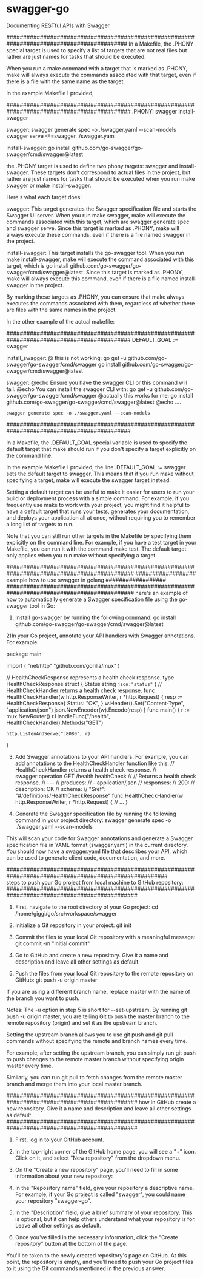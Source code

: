 # swagger-go
Documenting RESTful APIs with Swagger

############################################################################################
In a Makefile, the .PHONY special target is used to specify a list of targets that are not real files but rather are just names for tasks that should be executed. 

When you run a make command with a target that is marked as .PHONY, make will always execute the commands associated with that target, even if there is a file with the same name as the target.

In the example Makefile I provided, 

#############################################################################################
.PHONY: swagger install-swagger

swagger:
	swagger generate spec -o ./swagger.yaml --scan-models
	swagger serve -F=swagger ./swagger.yaml

install-swagger:
	go install github.com/go-swagger/go-swagger/cmd/swagger@latest

the .PHONY target is used to define two phony targets: swagger and install-swagger. These targets don't correspond to actual files in the project, but rather are just names for tasks that should be executed when you run make swagger or make install-swagger.

Here's what each target does:

swagger: This target generates the Swagger specification file and starts the Swagger UI server. When you run make swagger, make will execute the commands associated with this target, which are swagger generate spec and swagger serve. Since this target is marked as .PHONY, make will always execute these commands, even if there is a file named swagger in the project.

install-swagger: This target installs the go-swagger tool. When you run make install-swagger, make will execute the command associated with this target, which is go install github.com/go-swagger/go-swagger/cmd/swagger@latest. Since this target is marked as .PHONY, make will always execute this command, even if there is a file named install-swagger in the project.

By marking these targets as .PHONY, you can ensure that make always executes the commands associated with them, regardless of whether there are files with the same names in the project.

In the other example of the actual makefile:

#############################################################################################
DEFAULT_GOAL := swagger

install_swagger:
	@ this is not working: go get -u github.com/go-swagger/go-swagger/cmd/swagger
	go install github.com/go-swagger/go-swagger/cmd/swagger@latest

swagger:
	@echo Ensure you have the swagger CLI or this command will fail.
	@echo You can install the swagger CLI with: go get -u github.com/go-swagger/go-swagger/cmd/swagger
	@actually this works for me: go install github.com/go-swagger/go-swagger/cmd/swagger@latest
	@echo ....

	swagger generate spec -o ./swagger.yaml --scan-models
#############################################################################################

In a Makefile, the .DEFAULT_GOAL special variable is used to specify the default target that make should run if you don't specify a target explicitly on the command line.

In the example Makefile I provided, the line .DEFAULT_GOAL := swagger sets the default target to swagger. This means that if you run make without specifying a target, make will execute the swagger target instead.

Setting a default target can be useful to make it easier for users to run your build or deployment process with a simple command. For example, if you frequently use make to work with your project, you might find it helpful to have a default target that runs your tests, generates your documentation, and deploys your application all at once, without requiring you to remember a long list of targets to run.

Note that you can still run other targets in the Makefile by specifying them explicitly on the command line. For example, if you have a test target in your Makefile, you can run it with the command make test. The default target only applies when you run make without specifying a target.


##############################################################################################
##################       example how to use swagger in golang               ##################
##############################################################################################
here's an example of how to automatically generate a Swagger specification file using the go-swagger tool in Go:

1) Install go-swagger by running the following command:
go install github.com/go-swagger/go-swagger/cmd/swagger@latest

2)In your Go project, annotate your API handlers with Swagger annotations. For example:

package main

import (
	"net/http"
	"github.com/gorilla/mux"
)

// HealthCheckResponse represents a health check response.
type HealthCheckResponse struct {
	Status string `json:"status"`
}
// HealthCheckHandler returns a health check response.
func HealthCheckHandler(w http.ResponseWriter, r *http.Request) {
	resp := HealthCheckResponse{
		Status: "OK",
	}
	w.Header().Set("Content-Type", "application/json")
	json.NewEncoder(w).Encode(resp)
}
func main() {
	r := mux.NewRouter()
	r.HandleFunc("/health", HealthCheckHandler).Methods("GET")

	http.ListenAndServe(":8080", r)
}


3) Add Swagger annotations to your API handlers. For example, you can add annotations to the HealthCheckHandler function like this:
// HealthCheckHandler returns a health check response.
// swagger:operation GET /health healthCheck
//
// Returns a health check response.
// ---
// produces:
// - application/json
// responses:
//   200:
//     description: OK
//     schema:
//       "$ref": "#/definitions/HealthCheckResponse"
func HealthCheckHandler(w http.ResponseWriter, r *http.Request) {
	// ...
}


4) Generate the Swagger specification file by running the following command in your project directory:
swagger generate spec -o ./swagger.yaml --scan-models


This will scan your code for Swagger annotations and generate a Swagger specification file in YAML format (swagger.yaml) in the current directory.
You should now have a swagger.yaml file that describes your API, which can be used to generate client code, documentation, and more.

########################################################################################################  
steps to push your Go project from local machine to GitHub repository:    
###############################################################################################

1) First, navigate to the root directory of your Go project:
cd /home/giggi/go/src/workspace/swagger

2) Initialize a Git repository in your project:
git init

3) Commit the files to your local Git repository with a meaningful message:
git commit -m "Initial commit"

4) Go to GitHub and create a new repository. Give it a name and description and leave all   other settings as default.

5) Push the files from your local Git repository to the remote repository on GitHub:
git push -u origin master

If you are using a different branch name, replace master with the name of the branch you want to push.


Notes:
The -u option in step 5 is short for --set-upstream.
By running git push -u origin master, you are telling Git to push the master branch to the remote repository (origin) and set it as the upstream branch.

Setting the upstream branch allows you to use git push and git pull commands without specifying the remote and branch names every time.

For example, after setting the upstream branch, you can simply run git push to push changes to the remote master branch without specifying origin master every time.

Similarly, you can run git pull to fetch changes from the remote master branch and merge them into your local master branch.

###############################################################################################
how in GitHub create a new repository. Give it a name and description and leave all other settings as default.
###############################################################################################
1) First, log in to your GitHub account.

2) In the top-right corner of the GitHub home page, you will see a "+" icon. Click on it, and select "New repository" from the dropdown menu.

3) On the "Create a new repository" page, you'll need to fill in some information about your new repository:

4) In the "Repository name" field, give your repository a descriptive name. For example, if your Go project is called "swagger", you could name your repository "swagger-go".

5) In the "Description" field, give a brief summary of your repository. This is optional, but it can help others understand what your repository is for.
Leave all other settings as default.

6) Once you've filled in the necessary information, click the "Create repository" button at the bottom of the page.

You'll be taken to the newly created repository's page on GitHub. At this point, the repository is empty, and you'll need to push your Go project files to it using the Git commands mentioned in the previous answer.

